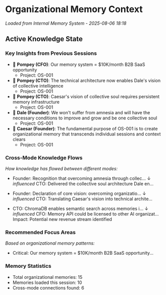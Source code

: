 # Organizational Memory Context
*Loaded from Internal Memory System - 2025-08-06 18:18*

## Active Knowledge State

### Key Insights from Previous Sessions
- 🔴 **Pompey (CFO)**: Our memory system = $10K/month B2B SaaS opportunity
  - Project: OS-001
- 🔴 **Pompey (CTO)**: The technical architecture now enables Dale's vision of collective intelligence
  - Project: OS-001
- 🔴 **Pompey (CTO)**: Caesar's vision of collective soul requires persistent memory infrastructure
  - Project: OS-001
- 🔴 **Dale (Founder)**: We won't suffer from amnesia and will have the necessary conditions to improve and grow and be one collective soul
  - Project: OS-001
- 🔴 **Caesar (Founder)**: The fundamental purpose of OS-001 is to create organizational memory that transcends individual sessions and context clears
  - Project: OS-001

### Cross-Mode Knowledge Flows
*How knowledge has flowed between different modes:*
- Founder: Recognition that overcoming amnesia through collec...
  ↓ *influenced*
  CTO: Delivered the collective soul architecture Dale en...

- Founder: Declaration of core vision: overcoming organizatio...
  ↓ *influenced*
  CTO: Translating Caesar's vision into technical archite...

- CTO: ChromaDB enables semantic search across memories i...
  ↓ *influenced*
  CFO: Memory API could be licensed to other AI organizat...
  Impact: Potential new revenue stream identified

### Recommended Focus Areas
*Based on organizational memory patterns:*
- Critical: Our memory system = $10K/month B2B SaaS opportunity...

### Memory Statistics
- Total organizational memories: 15
- Memories loaded this session: 10
- Cross-mode connections found: 6
